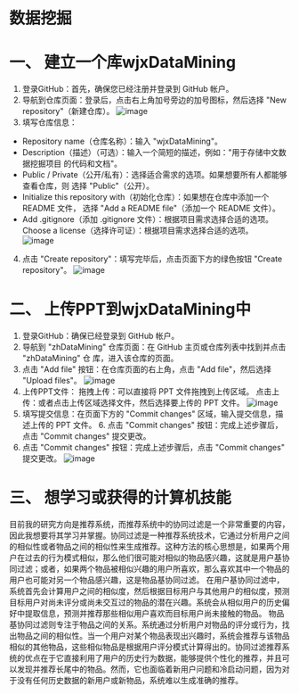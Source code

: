# 数据挖掘
# 一、	建立一个库wjxDataMining
1. 登录GitHub：首先，确保您已经注册并登录到 GitHub 帐户。
2. 导航到仓库页面：登录后，点击右上角加号旁边的加号图标，然后选择 "New repository"（新建仓库）。
 ![image](https://github.com/wjxfoxx/wjxDataMining/assets/106156217/473eda7e-2a80-4eb3-bd58-aa97d265fb2a)
3. 填写仓库信息：
-	Repository name（仓库名称）：输入 "wjxDataMining"。  
-	Description（描述）（可选）：输入一个简短的描述，例如："用于存储中文数据挖掘项目 的代码和文档"。  
-	Public / Private（公开/私有）：选择适合需求的选项。如果想要所有人都能够查看仓库，则 选择 "Public"（公开）。   
-	Initialize this repository with（初始化仓库）：如果想在仓库中添加一个 README 文件， 选择 "Add a README file"（添加一个 README 文件）。   
-	Add .gitignore（添加 .gitignore 文件）：根据项目需求选择合适的选项。 Choose a license（选择许可证）：根据项目需求选择合适的选项。  
 ![image](https://github.com/wjxfoxx/wjxDataMining/assets/106156217/abf8d98d-3afa-49a2-b96b-32943171f53e)
4. 点击 "Create repository"：填写完毕后，点击页面下方的绿色按钮 "Create repository"。
 ![image](https://github.com/wjxfoxx/wjxDataMining/assets/106156217/7fa0c4bb-b01e-4c35-b9ff-0d5b20470541)

# 二、	上传PPT到wjxDataMining中
1. 登录GitHub：确保已经登录到 GitHub 帐户。 
2. 导航到 "zhDataMining" 仓库页面：在 GitHub 主页或仓库列表中找到并点击 "zhDataMining" 仓 库，进入该仓库的页面。
3. 点击 "Add file" 按钮：在仓库页面的右上角，点击 "Add file"，然后选择 "Upload files"。 
![image](https://github.com/wjxfoxx/wjxDataMining/assets/106156217/13ac2f86-4342-4191-accc-9941675a866a)
4. 上传PPT文件： 
拖拽上传：可以直接将 PPT 文件拖拽到上传区域。 
点击上传：或者点击上传区域选择文件，然后选择要上传的 PPT 文件。
 ![image](https://github.com/wjxfoxx/wjxDataMining/assets/106156217/f9afba77-8fa7-47a3-8408-74707fc48b10)
5. 填写提交信息：在页面下方的 "Commit changes" 区域，输入提交信息，描述上传的 PPT 文件。 6. 点击 "Commit changes" 按钮：完成上述步骤后，点击 "Commit changes" 提交更改。
6. 点击 "Commit changes" 按钮：完成上述步骤后，点击 "Commit changes" 提交更改。
![image](https://github.com/wjxfoxx/wjxDataMining/assets/106156217/3f58105f-b413-4900-a8ed-b7f1433003a5)


# 三、	想学习或获得的计算机技能
目前我的研究方向是推荐系统，而推荐系统中的协同过滤是一个非常重要的内容，因此我想要将其学习并掌握。协同过滤是一种推荐系统技术，它通过分析用户之间的相似性或者物品之间的相似性来生成推荐。这种方法的核心思想是，如果两个用户在过去的行为模式相似，那么他们很可能对相似的物品感兴趣，这就是用户基协同过滤；或者，如果两个物品被相似兴趣的用户所喜欢，那么喜欢其中一个物品的用户也可能对另一个物品感兴趣，这是物品基协同过滤。 在用户基协同过滤中，系统首先会计算用户之间的相似度，然后根据目标用户与其他用户的相似度，预测目标用户对尚未评分或尚未交互过的物品的潜在兴趣。系统会从相似用户的历史偏好中提取信息，预测并推荐那些相似用户喜欢而目标用户尚未接触的物品。 物品基协同过滤则专注于物品之间的关系。系统通过分析用户对物品的评分或行为，找出物品之间的相似性。当一个用户对某个物品表现出兴趣时，系统会推荐与该物品相似的其他物品，这些相似物品是根据用户评分模式计算得出的。协同过滤推荐系统的优点在于它直接利用了用户的历史行为数据，能够提供个性化的推荐，并且可以发现并推荐长尾中的物品。然而，它也面临着新用户问题和冷启动问题，因为对于没有任何历史数据的新用户或新物品，系统难以生成准确的推荐。

